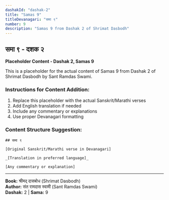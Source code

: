 ```yaml
---
dashakId: "dashak-2"
title: "Samas 9"
titleDevanagari: "समा ९"
number: 9
description: "Samas 9 from Dashak 2 of Shrimat Dasbodh"
---
```


## समा ९ - दशक २

<!-- TODO: Add the actual Sanskrit/Marathi content here -->

**Placeholder Content - Dashak 2, Samas 9**

This is a placeholder for the actual content of Samas 9 from Dashak 2 of Shrimat Dasbodh by Sant Ramdas Swami.

### Instructions for Content Addition:
1. Replace this placeholder with the actual Sanskrit/Marathi verses
2. Add English translation if needed
3. Include any commentary or explanations
4. Use proper Devanagari formatting

### Content Structure Suggestion:
```
## समा ९

[Original Sanskrit/Marathi verse in Devanagari]

_[Translation in preferred language]_

[Any commentary or explanation]
```

---
**Book:** श्रीमद् दासबोध (Shrimat Dasbodh)  
**Author:** संत रामदास स्वामी (Sant Ramdas Swami)  
**Dashak:** 2 | **Sama:** 9
